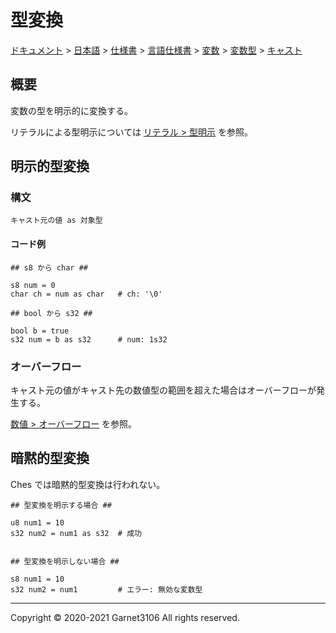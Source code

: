 # 型変換

[ドキュメント](../../../../../../index.md) > [日本語](../../../../../index.md) > [仕様書](../../../../index.md) > [言語仕様書](../../../index.md) > [変数](../../index.md) > [変数型](../index.md) > [キャスト](./index.md)

## 概要

変数の型を明示的に変換する。

リテラルによる型明示については [リテラル > 型明示](../literal/index.md) を参照。

## 明示的型変換

### 構文

```
キャスト元の値 as 対象型
```

#### コード例

```
## s8 から char ##

s8 num = 0
char ch = num as char   # ch: '\0'

## bool から s32 ##

bool b = true
s32 num = b as s32      # num: 1s32
```

### オーバーフロー

キャスト元の値がキャスト先の数値型の範囲を超えた場合はオーバーフローが発生する。

[数値 > オーバーフロー](../number/index.md) を参照。

## 暗黙的型変換

Ches では暗黙的型変換は行われない。

```
## 型変換を明示する場合 ##

u8 num1 = 10
s32 num2 = num1 as s32  # 成功


## 型変換を明示しない場合 ##

s8 num1 = 10
s32 num2 = num1         # エラー: 無効な変数型
```

---

Copyright © 2020-2021 Garnet3106 All rights reserved.
